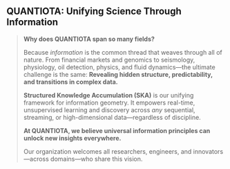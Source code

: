

## **QUANTIOTA: Unifying Science Through Information**

> **Why does QUANTIOTA span so many fields?**
>
> Because *information* is the common thread that weaves through all of nature.
> From financial markets and genomics to seismology, physiology, oil detection, physics, and fluid dynamics—the ultimate challenge is the same:
> **Revealing hidden structure, predictability, and transitions in complex data.**
>
> **Structured Knowledge Accumulation (SKA)** is our unifying framework for information geometry.
> It empowers real-time, unsupervised learning and discovery across *any* sequential, streaming, or high-dimensional data—regardless of discipline.
>
> **At QUANTIOTA, we believe universal information principles can unlock new insights everywhere.**
>
> Our organization welcomes all researchers, engineers, and innovators—across domains—who share this vision.







